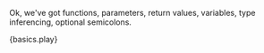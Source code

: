Ok, we've got functions, parameters, return values, variables, type inferencing, optional semicolons.


{basics.play}

